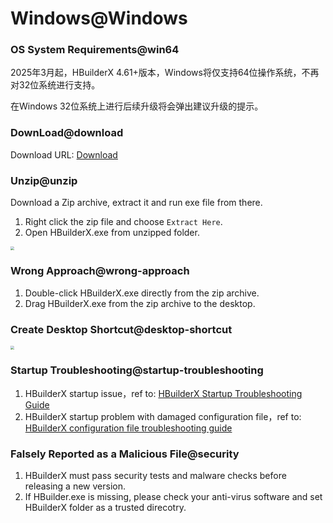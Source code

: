 # Windows@Windows

### OS System Requirements@win64

2025年3月起，HBuilderX 4.61+版本，Windows将仅支持64位操作系统，不再对32位系统进行支持。

在Windows 32位系统上进行后续升级将会弹出建议升级的提示。


### DownLoad@download

Download URL: [Download](https://www.dcloud.io/hbuilderx.html)

### Unzip@unzip

Download a Zip archive, extract it and run exe file from there.

1. Right click the zip file and choose `Extract Here`.
2. Open HBuilderX.exe from unzipped folder.

<img src="/static/snapshots/tutorial/install_windows_en.png" style="zoom: 40%;"/>

### Wrong Approach@wrong-approach

1. Double-click HBuilderX.exe directly from the zip archive.
2. Drag HBuilderX.exe from the zip archive to the desktop.

### Create Desktop Shortcut@desktop-shortcut

<img src="/static/snapshots/tutorial/create_shortcut_en.png" style="zoom:40%" />

### Startup Troubleshooting@startup-troubleshooting

1. HBuilderX startup issue，ref to: [HBuilderX Startup Troubleshooting Guide](/Tutorial/Questions/WindowsStart)
2. HBuilderX startup problem with damaged configuration file，ref to: [HBuilderX configuration file troubleshooting guide](/Tutorial/Questions/WindowsStart?id=_4-配置文件损坏)

### Falsely Reported as a Malicious File@security

1. HBuilderX must pass security tests and malware checks before releasing a new version.
2. If HBuilder.exe is missing, please check your anti-virus software and set HBuilderX folder as a trusted direcotry.
